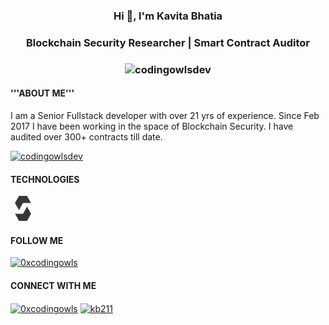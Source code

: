<h3><div align="center"><strong>Hi 👋, I'm Kavita Bhatia</strong></div></h3>
<h3><div align="center"><strong>Blockchain Security Researcher | Smart Contract Auditor</strong></div></h3>
<h3><div align="center"> <img src="https://komarev.com/ghpvc/?username=codingowlsdev&label=Profile%20views&color=0e75b6&style=flat" alt="codingowlsdev" /> </div></h3>

#### '''**__ABOUT ME__**'''
I am a Senior Fullstack developer with over 21 yrs of experience. Since Feb 2017 I have been working in the space of Blockchain Security. I have audited over 300+ contracts till date.
<p align="left"> <a href="https://github.com/codingowlsdev/github-profile-trophy"><img src="https://github-profile-trophy.vercel.app/?username=codingowlsdev&title=Joined,Repositories,Commits,Followers&row=2&column=3&theme=onedark&margin-w=15&margin-h=15" alt="codingowlsdev" /></a> </p>

#### **__TECHNOLOGIES__**
<a href="https://soliditylang.org" target="_blank" rel="noreferrer"> <img src="https://github.com/devicons/devicon/blob/master/icons/solidity/solidity-plain.svg" alt="solidity" width="40" height="40"/> </a> 


<!--#### **__CERTIFICATIONS__** -->

#### **__FOLLOW ME__**

<p align="left"> <a href="https://twitter.com/0xcodingowls" target="blank"><img src="https://img.shields.io/twitter/follow/0xcodingowls?logo=twitter&style=for-the-badge" alt="0xcodingowls" /></a> </p>

#### **__CONNECT WITH ME__**

<p align="left">
<a href="https://twitter.com/0xcodingowls" target="blank"><img align="center" src="https://raw.githubusercontent.com/rahuldkjain/github-profile-readme-generator/master/src/images/icons/Social/twitter.svg" alt="0xcodingowls" height="20" width="30" /></a>
<a href="https://linkedin.com/in/kb211" target="blank"><img align="center" src="https://raw.githubusercontent.com/rahuldkjain/github-profile-readme-generator/master/src/images/icons/Social/linked-in-alt.svg" alt="kb211" height="20" width="30" /></a>
</p>


 
